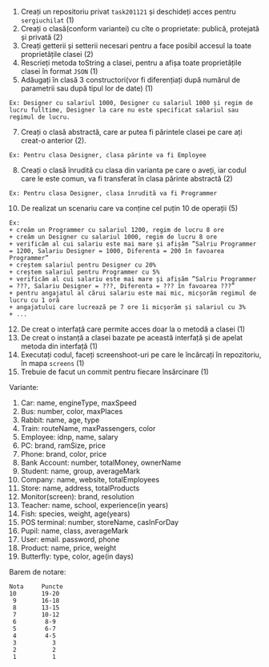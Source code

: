
1. Creați un repositoriu privat ``task201121`` și deschideți acces pentru ``sergiuchilat`` (1)
2. Creați o clasă(conform variantei) cu cîte o proprietate: publică, protejată și privată (2)
3. Creați getterii și setterii necesari pentru a face posibil accesul la toate proprietățile clasei (2)
4. Rescrieți metoda toString a clasei, pentru a afișa toate proprietățile clasei în format ``JSON`` (1)
5. Adăugați în clasă 3 constructori(vor fi diferențiați după numărul de parametrii sau după tipul lor de date) (1)
  ```
  Ex: Designer cu salariul 1000, Designer cu salariul 1000 și regim de lucru fulltime, Designer la care nu este specificat salariul sau regimul de lucru.
  ```
7. Creați o clasă abstractă, care ar putea fi părintele clasei pe care ați creat-o anterior (2).
  ```
  Ex: Pentru clasa Designer, clasa părinte va fi Employee
  ```
8. Creați o clasă înrudită cu clasa din varianta pe care o aveți, iar codul care le este comun, va fi transferat în clasa părinte abstractă (2)
  ```
  Ex: Pentru clasa Designer, clasa înrudită va fi Programmer
  ```
10. De realizat un scenariu care va conține cel puțin 10 de operații (5)
  ```
  Ex: 
  + creăm un Programmer cu salariul 1200, regim de lucru 8 ore
  + creăm un Designer cu salariul 1000, regim de lucru 8 ore
  + verificăm al cui salariu este mai mare și afișăm ”Salriu Programmer = 1200, Salariu Designer = 1000, Diferenta = 200 în favoarea Programmer”
  + creștem salariul pentru Designer cu 20%
  + creștem salariul pentru Programmer cu 5%
  + verificăm al cui salariu este mai mare și afișăm ”Salriu Programmer = ???, Salariu Designer = ???, Diferenta = ??? în favoarea ???”
  + pentru angajatul al cărui salariu este mai mic, micșorăm regimul de lucru cu 1 oră 
  + angajatului care lucrează pe 7 ore îi micșorăm și salariul cu 3%
  + ...
  ```
12. De creat o interfață care permite acces doar la o metodă a clasei (1)
13. De creat o instanță a clasei bazate pe această interfață și de apelat metoda din interfață (1)
14. Executați codul, faceți screenshoot-uri pe care le încărcați în repozitoriu, în mapa ``screens`` (1)
15. Trebuie de facut un commit pentru fiecare însărcinare (1)



Variante:
1. Car: name, engineType, maxSpeed
2. Bus: number, color, maxPlaces
3. Rabbit: name, age, type
4. Train: routeName, maxPassengers, color
5. Employee: idnp, name, salary
6. PC: brand, ramSize, price
7. Phone: brand, color, price
8. Bank Account: number, totalMoney, ownerName
9. Student: name, group, averageMark
10. Company: name, website, totalEmployees
11. Store: name, address, totalProducts
12. Monitor(screen): brand, resolution
13. Teacher: name, school, experience(in years)
14. Fish: species, weight, age(years)
15. POS terminal: number, storeName, casInForDay
16. Pupil: name, class, averageMark
17. User: email. password, phone
18. Product: name, price, weight
19. Butterfly: type, color, age(in days)


Barem de notare:
```
Nota     Puncte
10       19-20
 9       16-18
 8       13-15
 7       10-12
 6        8-9
 5        6-7
 4        4-5
 3          3
 2          2
 1          1
```

